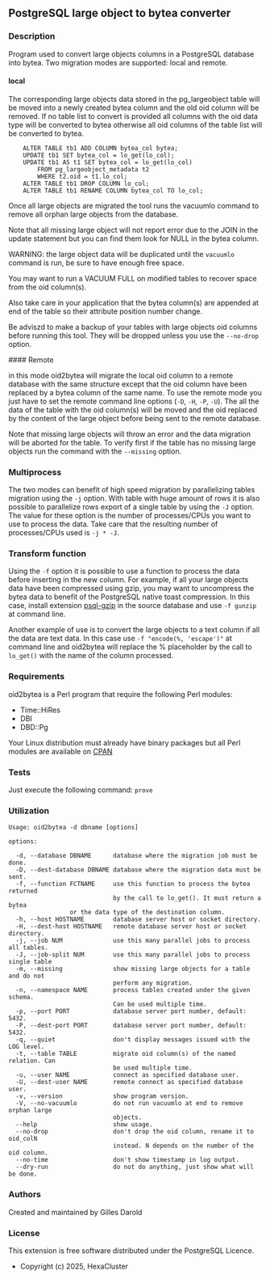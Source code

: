## PostgreSQL large object to bytea converter

### Description

Program used to convert large objects columns in a PostgreSQL database into
bytea. Two migration modes are supported: local and remote.

#### local

The corresponding large objects data stored in the pg_largeobject table
will be moved into a newly created bytea column and the old oid column will be
removed. If no table list to convert is provided all columns with the oid data
type will be converted to bytea otherwise all oid columns of the table list
will be converted to bytea. 
```
	ALTER TABLE tb1 ADD COLUMN bytea_col bytea;
	UPDATE tb1 SET bytea_col = lo_get(lo_col);
	UPDATE tb1 AS t1 SET bytea_col = lo_get(lo_col)
		FROM pg_largeobject_metadata t2
		WHERE t2.oid = t1.lo_col;
	ALTER TABLE tb1 DROP COLUMN lo_col;
	ALTER TABLE tb1 RENAME COLUMN bytea_col TO lo_col;
```
Once all large objects are migrated the tool runs the vacuumlo command to
remove all orphan large objects from the database.

Note that all missing large object will not report error due to the JOIN in the
update statement but you can find them look for NULL in the bytea column.

WARNING: the large object data will be duplicated until the `vacuumlo` command
is run, be sure to have enough free space.

You may want to run a VACUUM FULL on modified tables to recover space from
the oid column(s).

Also take care in your application that the bytea column(s) are appended at end
of the table so their attribute position number change.

Be adviszd to make a backup of your tables with large objects oid columns before
running this tool. They will be dropped unless you use the `--no-drop` option.

#### Remote

in this mode oid2bytea will migrate the local oid column to a remote database
with the same structure except that the oid column have been replaced by a bytea
column of the same name. To use the remote mode you just have to set the remote
command line options (`-D`, `-H`, `-P`, `-U`). The all the data of the table with the oid
column(s) will be moved and the oid replaced by the content of the large object
before being sent to the remote database.

Note that missing large objects will throw an error and the data migration will
be aborted for the table. To verify first if the table has no missing large
objects run the command with the `--missing` option.

### Multiprocess

The two modes can benefit of high speed migration by parallelizing tables
migration using the `-j` option. With table with huge amount of rows it is also
possible to parallelize rows export of a single table by using the `-J` option.
The value for these option is the number of processes/CPUs you want to use to
process the data.  Take care that the resulting number of processes/CPUs used
is `-j * -J`.

### Transform function

Using the `-f` option it is possible to use a function to process the data before
inserting in the new column. For example, if all your large objects data have
been compressed using gzip, you may want to uncompress the bytea data to benefit
of the PostgreSQL native toast compression. In this case, install extension
[psql-gzip](https://github.com/pramsey/pgsql-gzip) in the source database and
use `-f gunzip` at command line.

Another example of use is to convert the large objects to a text column if all
the data are text data. In this case use `-f "encode(%, 'escape')"` at command
line and oid2bytea will replace the % placeholder by the call to `lo_get()` with
the name of the column processed.

### Requirements

oid2bytea is a Perl program that require the following Perl modules:

- Time::HiRes
- DBI
- DBD::Pg

Your Linux distribution must already have binary packages but all Perl modules
are available on [CPAN](https://www.cpan.org/)

### Tests

Just execute the following command: `prove`

### Utilization

```
Usage: oid2bytea -d dbname [options]

options:

  -d, --database DBNAME      database where the migration job must be done.
  -D, --dest-database DBNAME database where the migration data must be sent.
  -f, --function FCTNAME     use this function to process the bytea returned
                             by the call to lo_get(). It must return a bytea
			     or the data type of the destination column.
  -h, --host HOSTNAME        database server host or socket directory.
  -H, --dest-host HOSTNAME   remote database server host or socket directory.
  -j, --job NUM              use this many parallel jobs to process all tables.
  -J, --job-split NUM        use this many parallel jobs to process single table
  -m, --missing              show missing large objects for a table and do not
                             perform any migration.
  -n, --namespace NAME       process tables created under the given schema.
                             Can be used multiple time.
  -p, --port PORT            database server port number, default: 5432.
  -P, --dest-port PORT       database server port number, default: 5432.
  -q, --quiet                don't display messages issued with the LOG level.
  -t, --table TABLE          migrate oid column(s) of the named relation. Can
                             be used multiple time.
  -u, --user NAME            connect as specified database user.
  -U, --dest-user NAME       remote connect as specified database user.
  -v, --version              show program version.
  -V, --no-vacuumlo          do not run vacuumlo at end to remove orphan large
                             objects.
  --help                     show usage.
  --no-drop                  don't drop the oid column, rename it to oid_colN
                             instead. N depends on the number of the oid column.
  --no-time                  don't show timestamp in log output.
  --dry-run                  do not do anything, just show what will be done.
```

### Authors

Created and maintained by Gilles Darold

### License

This extension is free software distributed under the PostgreSQL Licence.

- Copyright (c) 2025, HexaCluster

